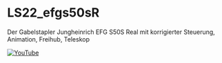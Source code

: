# LS22_efgs50sR

Der Gabelstapler Jungheinrich EFG S50S Real
mit korrigierter Steuerung, Animation, Freihub, Teleskop



[![YouTube](https://img.youtube.com/vi/y1rouwKYkFA/maxresdefault.jpg)](https://www.youtube.com/watch?v=y1rouwKYkFA)
